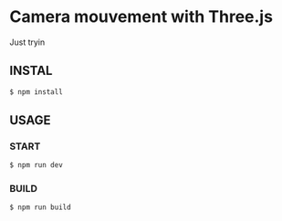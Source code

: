 # Camera mouvement with Three.js

Just tryin

## INSTAL
```bash
$ npm install
```

## USAGE

### START
```bash
$ npm run dev
```

### BUILD
```bash
$ npm run build
```